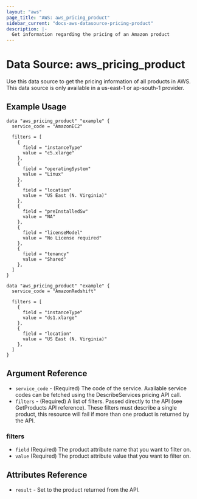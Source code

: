 ```yaml
---
layout: "aws"
page_title: "AWS: aws_pricing_product"
sidebar_current: "docs-aws-datasource-pricing-product"
description: |-
  Get information regarding the pricing of an Amazon product
---
```


# Data Source: aws_pricing_product

Use this data source to get the pricing information of all products in AWS.
This data source is only available in a us-east-1 or ap-south-1 provider.

## Example Usage

```hcl
data "aws_pricing_product" "example" {
  service_code = "AmazonEC2"

  filters = [
    {
      field = "instanceType"
      value = "c5.xlarge"
    },
    {
      field = "operatingSystem"
      value = "Linux"
    },
    {
      field = "location"
      value = "US East (N. Virginia)"
    },
    {
      field = "preInstalledSw"
      value = "NA"
    },
    {
      field = "licenseModel"
      value = "No License required"
    },
    {
      field = "tenancy"
      value = "Shared"
    },
  ]
}
```

```hcl
data "aws_pricing_product" "example" {
  service_code = "AmazonRedshift"

  filters = [
    {
      field = "instanceType"
      value = "ds1.xlarge"
    },
    {
      field = "location"
      value = "US East (N. Virginia)"
    },
  ]
}
```

## Argument Reference

 * `service_code` - (Required) The code of the service. Available service codes can be fetched using the DescribeServices pricing API call.
 * `filters` - (Required) A list of filters. Passed directly to the API (see GetProducts API reference). These filters must describe a single product, this resource will fail if more than one product is returned by the API.

### filters

 * `field` (Required) The product attribute name that you want to filter on.
 * `value` (Required) The product attribute value that you want to filter on.

## Attributes Reference

 * `result` - Set to the product returned from the API.
